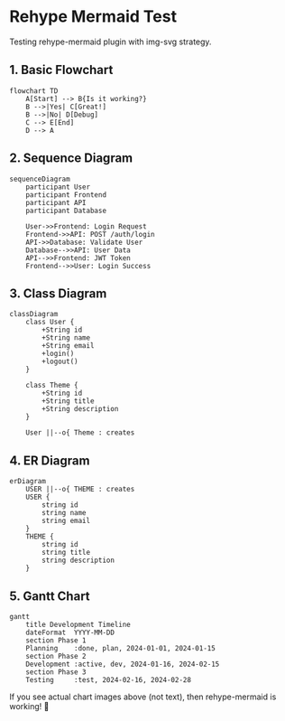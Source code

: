 # Rehype Mermaid Test

Testing rehype-mermaid plugin with img-svg strategy.

## 1. Basic Flowchart

```mermaid
flowchart TD
    A[Start] --> B{Is it working?}
    B -->|Yes| C[Great!]
    B -->|No| D[Debug]
    C --> E[End]
    D --> A
```

## 2. Sequence Diagram

```mermaid
sequenceDiagram
    participant User
    participant Frontend
    participant API
    participant Database
    
    User->>Frontend: Login Request
    Frontend->>API: POST /auth/login
    API->>Database: Validate User
    Database-->>API: User Data
    API-->>Frontend: JWT Token
    Frontend-->>User: Login Success
```

## 3. Class Diagram

```mermaid
classDiagram
    class User {
        +String id
        +String name
        +String email
        +login()
        +logout()
    }
    
    class Theme {
        +String id
        +String title
        +String description
    }
    
    User ||--o{ Theme : creates
```

## 4. ER Diagram

```mermaid
erDiagram
    USER ||--o{ THEME : creates
    USER {
        string id
        string name
        string email
    }
    THEME {
        string id
        string title
        string description
    }
```

## 5. Gantt Chart

```mermaid
gantt
    title Development Timeline
    dateFormat  YYYY-MM-DD
    section Phase 1
    Planning    :done, plan, 2024-01-01, 2024-01-15
    section Phase 2
    Development :active, dev, 2024-01-16, 2024-02-15
    section Phase 3
    Testing     :test, 2024-02-16, 2024-02-28
```

If you see actual chart images above (not text), then rehype-mermaid is working! 🎉